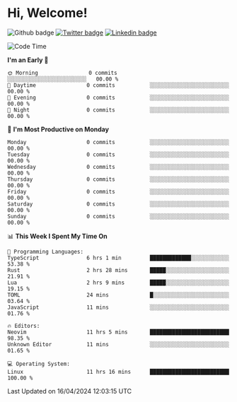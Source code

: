   # Hi, Welcome!
  ![Github badge](https://img.shields.io/github/followers/kraken-afk.svg?style=social&label=Follow&maxAge=2592000)
  [![Twitter badge](https://img.shields.io/badge/-Twitter-00acee?style=flat-square&logo=Twitter&logoColor=white)](https://twitter.com/trshppl)
  [![Linkedin badge](https://img.shields.io/badge/LinkedIn-0077B5?style=flat-square&logo=linkedin&logoColor=white)](https://www.linkedin.com/in/noveanrer)
<!--START_SECTION:waka-->
![Code Time](http://img.shields.io/badge/Code%20Time-145%20hrs%207%20mins-blue)

**I'm an Early 🐤** 

```text
🌞 Morning                0 commits           ░░░░░░░░░░░░░░░░░░░░░░░░░   00.00 % 
🌆 Daytime                0 commits           ░░░░░░░░░░░░░░░░░░░░░░░░░   00.00 % 
🌃 Evening                0 commits           ░░░░░░░░░░░░░░░░░░░░░░░░░   00.00 % 
🌙 Night                  0 commits           ░░░░░░░░░░░░░░░░░░░░░░░░░   00.00 % 
```
📅 **I'm Most Productive on Monday** 

```text
Monday                   0 commits           ░░░░░░░░░░░░░░░░░░░░░░░░░   00.00 % 
Tuesday                  0 commits           ░░░░░░░░░░░░░░░░░░░░░░░░░   00.00 % 
Wednesday                0 commits           ░░░░░░░░░░░░░░░░░░░░░░░░░   00.00 % 
Thursday                 0 commits           ░░░░░░░░░░░░░░░░░░░░░░░░░   00.00 % 
Friday                   0 commits           ░░░░░░░░░░░░░░░░░░░░░░░░░   00.00 % 
Saturday                 0 commits           ░░░░░░░░░░░░░░░░░░░░░░░░░   00.00 % 
Sunday                   0 commits           ░░░░░░░░░░░░░░░░░░░░░░░░░   00.00 % 
```


📊 **This Week I Spent My Time On** 

```text
💬 Programming Languages: 
TypeScript               6 hrs 1 min         █████████████░░░░░░░░░░░░   53.38 % 
Rust                     2 hrs 28 mins       █████░░░░░░░░░░░░░░░░░░░░   21.91 % 
Lua                      2 hrs 9 mins        █████░░░░░░░░░░░░░░░░░░░░   19.15 % 
TOML                     24 mins             █░░░░░░░░░░░░░░░░░░░░░░░░   03.64 % 
JavaScript               11 mins             ░░░░░░░░░░░░░░░░░░░░░░░░░   01.76 % 

🔥 Editors: 
Neovim                   11 hrs 5 mins       █████████████████████████   98.35 % 
Unknown Editor           11 mins             ░░░░░░░░░░░░░░░░░░░░░░░░░   01.65 % 

💻 Operating System: 
Linux                    11 hrs 16 mins      █████████████████████████   100.00 % 
```


 Last Updated on 16/04/2024 12:03:15 UTC
<!--END_SECTION:waka-->